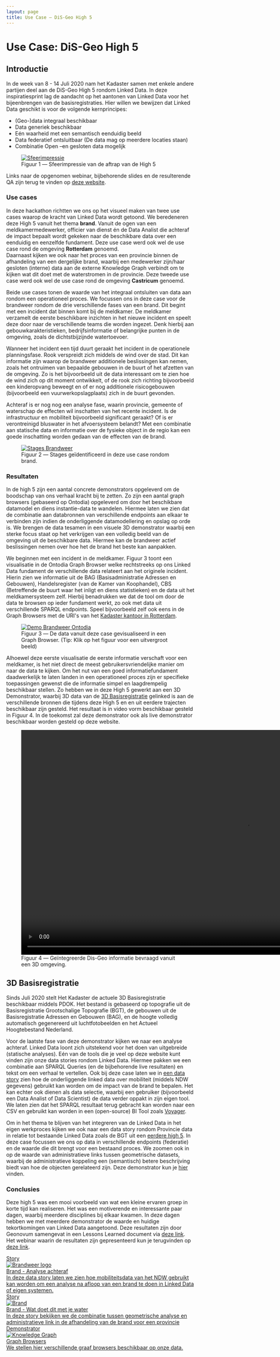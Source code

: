 ```yaml
---
layout: page
title: Use Case ― DiS-Geo High 5
---
```

# Use Case: DiS-Geo High 5

## Introductie

In de week van 8 - 14 Juli 2020 nam het Kadaster samen met enkele andere partijen deel aan de DiS-Geo High 5 rondom Linked Data. In deze inspiratiesprint lag de aandacht op het aantonen van Linked Data voor het bijeenbrengen van de basisregistraties.
Hier willen we bewijzen dat Linked Data geschikt is voor de volgende kernprincipes:
- (Geo-)data integraal beschikbaar
- Data generiek beschikbaar 
- Eén waarheid met een semantisch eenduidig beeld
- Data federatief ontsluitbaar (De data mag op meerdere locaties staan)
- Combinatie Open –en gesloten data mogelijk

 <figure id="figuur-1">
  <a href="/assets/images/sfeerimpressie-high5.jpg">
    <img src="/assets/images/sfeerimpressie-high5.jpg" alt="Sfeerimpressie">
  </a>
  <figcaption>
    Figuur 1 ― Sfeerimpressie van de aftrap van de High 5
  </figcaption>
</figure>

Links naar de opgenomen webinar, bijbehorende slides en de resulterende QA zijn terug te vinden op <a href="https://www.geobasisregistraties.nl/documenten/publicatie/2020/07/20/dis-online-eindpresentatie-innovatiesprint">deze website</a>.


### Use cases
In deze hackathon richtten we ons op het visueel maken van twee use cases waarop de kracht van Linked Data wordt getoond. We beredeneren deze High 5 vanuit het thema **brand**. 
Vanuit de ogen van een meldkamermedewerker, officier van dienst én de Data Analist die achteraf de impact bepaalt wordt gekeken naar de beschikbare data over een eenduidig en eenzelfde fundament.
Deze use case werd ook wel de use case rond de omgeving **Rotterdam** genoemd.  
Daarnaast kijken we ook naar het proces van een provincie binnen de afhandeling van een dergelijke brand, waarbij een medewerker zijn/haar gesloten (interne) data aan de externe Knowledge Graph verbindt 
om te kijken wat dit doet met de waterstromen in de provincie.  Deze tweede use case werd ook wel de use case rond de omgeving **Castricum** genoemd. 

Beide use cases tonen de waarde van het integraal ontsluiten van data aan rondom een operationeel proces. We focussen ons in deze case voor de brandweer rondom de drie verschillende fases van een brand. 
Dit begint met een incident dat binnen komt bij de meldkamer. De meldkamer verzamelt de eerste beschikbare inzichten in het nieuwe incident en speelt deze door naar de verschillende teams die worden ingezet. 
Denk hierbij aan gebouwkarakteristieken, bedrijfsinformatie of belangrijke punten in de omgeving, zoals de dichtstbijzijnde watertoevoer.

Wanneer het incident een tijd duurt geraakt het incident in de operationele planningsfase. Rook verspreidt zich middels de wind over de stad. Dit kan informatie zijn waarop de brandweer 
additionele beslissingen kan nemen, zoals het ontruimen van bepaalde gebouwen in de buurt of het afzetten van de omgeving. Zo is het bijvoorbeeld uit de data interessant om te zien hoe de wind 
zich op dit moment ontwikkelt, of de rook zich richting bijvoorbeeld een kinderopvang beweegt en of er nog additionele risicogebouwen (bijvoorbeeld een vuurwerkopslagplaats) zich in de buurt gevonden. 

Achteraf is er nog nog een analyse fase, waarin provincie, gemeente of waterschap de effecten wil inschatten van het recente incident. Is de infrastructuur en mobiliteit bijvoorbeeld significant geraakt?
Of is er verontreinigd bluswater in het afvoersysteem belandt? Met een combinatie aan statische data en informatie over de fysieke object in de regio kan een goede inschatting worden gedaan van de effecten van de brand.

 <figure id="figuur-2">
  <a href="/assets/images/Stages_Inzicht_Brandweer.PNG">
    <img src="/assets/images/Stages_Inzicht_Brandweer.PNG" alt="Stages Brandweer">
  </a>
  <figcaption>
    Figuur 2 ― Stages geïdentificeerd in deze use case rondom brand.
  </figcaption>
</figure>

### Resultaten
In de high 5 zijn een aantal concrete demonstrators opgeleverd om de boodschap van ons verhaal kracht bij te zetten. Zo zijn een aantal graph browsers (gebaseerd op Ontodia) opgeleverd om 
door het beschikbare datamodel en diens instantie-data te wandelen. Hiermee laten we zien dat de combinatie aan databronnen van verschillende endpoints aan elkaar te verbinden zijn indien de 
onderliggende datamodellering en opslag op orde is. We brengen de data tesamen in een visuele 3D demonstrator waarbij een sterke focus staat op het verkrijgen van een volledig beeld van de omgeving 
uit de beschikbare data. Hiermee kan de brandweer actief beslissingen nemen over hoe het de brand het beste kan aanpakken. 
 
We beginnen met een incident in de meldkamer. Figuur 3 toont een visualisatie in de Ontodia Graph Browser welke rechtstreeks op ons Linked Data fundament de verschillende data relateert aan het originele incident. 
Hierin zien we informatie uit de BAG (Basisadministratie Adressen en Gebouwen), Handelsregister (van de Kamer van Koophandel), CBS (Betreffende de buurt waar het inligt en diens statistieken) en de data uit het meldkamersysteem zelf. 
Hierbij benadrukken we dat de tool om door de data te browsen op ieder fundament werkt, zo ook met data uit verschillende SPARQL endpoints. 
Speel bijvoorbeeld zelf ook eens in de Graph Browsers met de URI's van het <a href="https://labs.kadaster.nl/demonstrators/graph-browser/ontodia-knowledge-graph/?resource=http://bag.basisregistraties.overheid.nl/bag/id/nummeraanduiding/0599200001005578">Kadaster kantoor in Rotterdam</a>.

 <figure id="figuur-3">
  <a href="/assets/images/Ontodia_Brand.gif">
    <img src="/assets/images/Ontodia_Brand.gif" alt="Demo Brandweer Ontodia">
  </a>
  <figcaption>
    Figuur 3 ― De data vanuit deze case gevisualiseerd in een Graph Browser. (Tip: Klik op het figuur voor een uitvergroot beeld)
  </figcaption>
</figure>

Alhoewel deze eerste visualisatie de eerste informatie verschaft voor een meldkamer, is het niet direct de meest gebruikersvriendelijke manier om naar de data te kijken. Om het nut van een goed informatiefundament 
daadwerkelijk te laten landen in een operationeel proces zijn er specifieke toepassingen gewenst die de informatie simpel en laagdrempelig beschikbaar stellen. Zo hebben we in deze High 5 gewerkt aan een 3D Demonstrator,
waarbij 3D data van de <a href="https://www.kadaster.nl/-/actueel-3d-basisbestand-van-heel-nederland-beschikbaar">3D Basisregistratie</a> gelinked is aan de verschillende bronnen die tijdens deze High 5 en 
en uit eerdere trajecten beschikbaar zijn gesteld. Het resultaat is in video vorm beschikbaar gesteld in Figuur 4. In de toekomst zal deze demonstrator ook als live demonstrator beschikbaar worden gesteld op deze website.

 <figure id="figuur-4">
  <video controls loop width="1200">
    <source src="/assets/videos/disgeo.mp4" type="video/mp4">
      Helaas, uw browser kan deze mp4 video niet weergeven.
    </source>
  </video>
  <figcaption>
    Figuur 4 ― Geïntegreerde Dis-Geo informatie bevraagd vanuit een 3D omgeving.
  </figcaption>
</figure>

<div class="textbox">
  <h2>3D Basisregistratie</h2>
  <p>Sinds Juli 2020 stelt Het Kadaster de actuele 3D Basisregistratie beschikbaar middels PDOK. Het bestand is gebaseerd op topografie uit de Basisregistratie Grootschalige Topografie (BGT), de gebouwen uit de Basisregistratie Adressen en Gebouwen (BAG),
  en de hoogte volledig automatisch gegenereerd uit luchtfotobeelden en het Actueel Hoogtebestand Nederland.</p>
</div>

Voor de laatste fase van deze demonstrator kijken we naar een analyse achteraf. Linked Data loont zich uitstekend voor het doen van uitgebreide (statische analyses). Eén van de tools die je veel op deze website 
kunt vinden zijn onze data stories rondom Linked Data. Hiermee pakken we een combinatie aan SPARQL Queries (en de bijbehorende live resultaten) en tekst om een verhaal te vertellen. 
Ook bij deze case laten we in <a href="/stories/disgeo">een data story</a> zien hoe de onderliggende linked data over mobiliteit (middels NDW gegevens) gebruikt kan worden om de impact van de brand te bepalen.
Het kan echter ook dienen als data selectie, waarbij een gebruiker (bijvoorbeeld een Data Analist of Data Scientist) de data verder oppakt in zijn eigen tool. We laten zien dat het SPARQL resultaat terug gebracht kan worden
naar een CSV en gebruikt kan worden in een (open-source) BI Tool zoals <a href="http://vega.github.io/voyager/">Voyager</a>.

Om in het thema te blijven van het integreren van de Linked Data in het eigen werkproces kijken we ook naar een data story rondom Provincie data in relatie tot bestaande Linked Data zoals de BGT 
uit een <a href="/stories/bgt-high3/">eerdere high 5</a>. In deze case focussen we ons op data in verschillende endpoints (federatie) en de waarde die dit brengt voor een bestaand proces.
We zoomen ook in op de waarde van administratieve links tussen geometrische datasets, waarbij de administratieve koppeling een (semantisch) betere beschrijving biedt van hoe de objecten gerelateerd zijn.
Deze demonstrator kun je <a href="/stories/high5-imbor">hier</a> vinden. 

### Conclusies
Deze high 5 was een mooi voorbeeld van wat een kleine ervaren groep in korte tijd kan realiseren. Het was een motiverende en interessante paar dagen, waarbij meerdere disciplines bij elkaar kwamen. 
In deze dagen hebben we met meerdere demonstrator de waarde en huidige tekortkomingen van Linked Data aangetoond. Deze resultaten zijn door Geonovum samengevat in een Lessons Learned document via
<a href="https://geonovum.github.io/disgeo-demo-2/">deze link</a>. Het webinar waarin de resultaten zijn gepresenteerd kun je terugvinden op <a href="https://www.geonovum.nl/themas/linked-data/webinar-dis-geo">deze link</a>.

<div class="cards-wrapper">
  <a href="/stories/disgeo">
    <div class="card">
      <div class="card-type">Story</div>
      <img class="card-image" src="/assets/images/brand.png" alt="Brandweer logo">
      <div class="card-title">Brand - Analyse achteraf</div>
      <div class="card-description">In deze data story laten we zien hoe mobiliteitsdata van het NDW gebruikt kan worden om een analyse na afloop van een brand te doen in Linked Data of eigen systemen.</div>
    </div>
  </a>
  <a href="/stories/high5-imbor">
    <div class="card">
      <div class="card-type">Story</div>
      <img class="card-image" src="/assets/images/brand.jpg" alt="Brand">
      <div class="card-title">Brand - Wat doet dit met je water</div>
      <div class="card-description">In deze story bekijken we de combinatie tussen geometrische analyse en administratieve link in de afhandeling van de brand voor een provincie </div>
    </div>
  </a>
   <a href="/demonstrators/graph-browser">
    <div class="card">
      <div class="card-type">Demonstrator</div>
      <img class="card-image" src="/assets/images/knowledge_graph.png" alt="Knowledge Graph">
      <div class="card-title">Graph Browsers</div>
      <div class="card-description">We stellen hier verschillende graaf browsers beschikbaar op onze data.</div>
    </div>
  </a>
</div>
